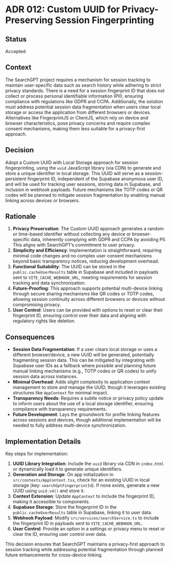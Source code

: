 # ADR 012: Custom UUID for Privacy-Preserving Session Fingerprinting

## Status
Accepted

## Context
The SearchGPT project requires a mechanism for session tracking to maintain user-specific data such as search history while adhering to strict privacy standards. There is a need for a session fingerprint ID that does not collect or process personal identifiable information (PII), ensuring compliance with regulations like GDPR and CCPA. Additionally, the solution must address potential session data fragmentation when users clear local storage or access the application from different browsers or devices. Alternatives like FingerprintJS or ClientJS, which rely on device and browser characteristics, pose privacy concerns and require complex consent mechanisms, making them less suitable for a privacy-first approach.

## Decision
Adopt a Custom UUID with Local Storage approach for session fingerprinting, using the `uuid` JavaScript library (via CDN) to generate and store a unique identifier in local storage. This UUID will serve as a session-persistent fingerprint ID, independent of the Supabase anonymous user ID, and will be used for tracking user sessions, storing data in Supabase, and inclusion in webhook payloads. Future mechanisms like TOTP codes or QR codes will be planned to mitigate session fragmentation by enabling manual linking across devices or browsers.

## Rationale
1. **Privacy Preservation**: The Custom UUID approach generates a random or time-based identifier without collecting any device or browser-specific data, inherently complying with GDPR and CCPA by avoiding PII. This aligns with SearchGPT’s commitment to user privacy.
2. **Simplicity and Efficiency**: Implementation is straightforward, requiring minimal code changes and no complex user consent mechanisms beyond basic transparency notices, reducing development overhead.
3. **Functional Suitability**: The UUID can be stored in the `public.cacheUserResults` table in Supabase and included in payloads sent to `VITE_CACHE_WEBHOOK_URL`, meeting requirements for session tracking and data synchronization.
4. **Future-Proofing**: This approach supports potential multi-device linking through secure sharing mechanisms like QR codes or TOTP codes, allowing session continuity across different browsers or devices without compromising privacy.
5. **User Control**: Users can be provided with options to reset or clear their fingerprint ID, ensuring control over their data and aligning with regulatory rights like deletion.

## Consequences
- **Session Data Fragmentation**: If a user clears local storage or uses a different browser/device, a new UUID will be generated, potentially fragmenting session data. This can be mitigated by integrating with Supabase user IDs as a fallback where possible and planning future manual linking mechanisms (e.g., TOTP codes or QR codes) to unify session data across instances.
- **Minimal Overhead**: Adds slight complexity to application context management to store and manage the UUID, though it leverages existing structures like `AppContext` for minimal impact.
- **Transparency Needs**: Requires a subtle notice or privacy policy update to inform users about the use of a local storage identifier, ensuring compliance with transparency requirements.
- **Future Development**: Lays the groundwork for profile linking features across sessions and devices, though additional implementation will be needed to fully address multi-device synchronization.

## Implementation Details
Key steps for implementation:
1. **UUID Library Integration**: Include the `uuid` library via CDN in `index.html` or dynamically load it to generate unique identifiers.
2. **Generation and Storage**: On app initialization in `src/contexts/AppContext.tsx`, check for an existing UUID in local storage (key: `searchGptFingerprintId`). If none exists, generate a new UUID using `uuid.v4()` and store it.
3. **Context Extension**: Update `AppContext` to include the fingerprint ID, making it accessible to components.
4. **Supabase Storage**: Store the fingerprint ID in the `public.cacheUserResults` table in Supabase, linking it to user data.
5. **Webhook Payload**: Modify `src/services/searchService.ts` to include the fingerprint ID in payloads sent to `VITE_CACHE_WEBHOOK_URL`.
6. **User Control**: Provide an option in a settings or privacy menu to reset or clear the ID, ensuring user control over data.

This decision ensures that SearchGPT maintains a privacy-first approach to session tracking while addressing potential fragmentation through planned future enhancements for cross-device linking.
